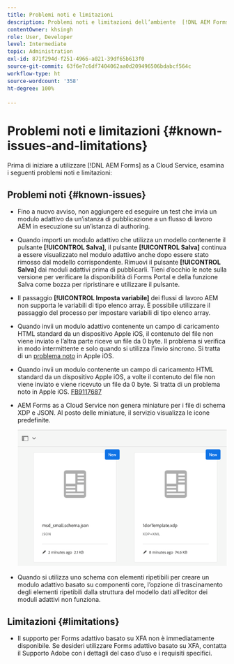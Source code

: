 ```yaml
---
title: Problemi noti e limitazioni
description: Problemi noti e limitazioni dell’ambiente  [!DNL AEM Forms] as a Cloud Service
contentOwner: khsingh
role: User, Developer
level: Intermediate
topic: Administration
exl-id: 871f294d-f251-4966-a021-39df65b613f0
source-git-commit: 63f6e7c6df7404062aa0d209496506bdabcf564c
workflow-type: ht
source-wordcount: '358'
ht-degree: 100%

---
```


# Problemi noti e limitazioni {#known-issues-and-limitations}

Prima di iniziare a utilizzare [!DNL AEM Forms] as a Cloud Service, esamina i seguenti problemi noti e limitazioni:

## Problemi noti {#known-issues}

* Fino a nuovo avviso, non aggiungere ed eseguire un test che invia un modulo adattivo da un’istanza di pubblicazione a un flusso di lavoro AEM in esecuzione su un’istanza di authoring.

* Quando importi un modulo adattivo che utilizza un modello contenente il pulsante **[!UICONTROL Salva]**, il pulsante **[!UICONTROL Salva]** continua a essere visualizzato nel modulo adattivo anche dopo essere stato rimosso dal modello corrispondente. Rimuovi il pulsante **[!UICONTROL Salva]** dai moduli adattivi prima di pubblicarli. Tieni d’occhio le note sulla versione per verificare la disponibilità di Forms Portal e della funzione Salva come bozza per ripristinare e utilizzare il pulsante.

* Il passaggio **[!UICONTROL Imposta variabile]** dei flussi di lavoro AEM non supporta le variabili di tipo elenco array. È possibile utilizzare il passaggio del processo per impostare variabili di tipo elenco array.

* Quando invii un modulo adattivo contenente un campo di caricamento HTML standard da un dispositivo Apple iOS, il contenuto del file non viene inviato e l’altra parte riceve un file da 0 byte. Il problema si verifica in modo intermittente e solo quando si utilizza l’invio sincrono. Si tratta di un [problema noto](https://feedbackassistant.apple.com/feedback/9117687) in Apple iOS.

* Quando invii un modulo contenente un campo di caricamento HTML standard da un dispositivo Apple iOS, a volte il contenuto del file non viene inviato e viene ricevuto un file da 0 byte. Si tratta di un problema noto in Apple iOS. [FB9117687](https://feedbackassistant.apple.com/feedback/9117687)

* AEM Forms as a Cloud Service non genera miniature per i file di schema XDP e JSON. Al posto delle miniature, il servizio visualizza le icone predefinite.

  ![Problema noto nelle miniature di Forms](/help/forms/assets/forms-tumbnail-known-issue.png)

* Quando si utilizza uno schema con elementi ripetibili per creare un modulo adattivo basato su componenti core, l’opzione di trascinamento degli elementi ripetibili dalla struttura del modello dati all’editor dei moduli adattivi non funziona.

## Limitazioni {#limitations}

* Il supporto per Forms adattivo basato su XFA non è immediatamente disponibile. Se desideri utilizzare Forms adattivo basato su XFA, contatta il Supporto Adobe con i dettagli del caso d’uso e i requisiti specifici.

